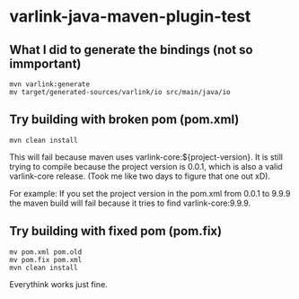 # varlink-java-maven-plugin-test

## What I did to generate the bindings (not so immportant)

```
mvn varlink:generate
mv target/generated-sources/varlink/io src/main/java/io
```

## Try building with broken pom (pom.xml)
```
mvn clean install
```
This will fail because maven uses varlink-core:${project-version}. It is still trying to compile because the project version is 0.0.1, which is also a valid varlink-core release. (Took me like two days to figure that one out xD).

For example: If you set the project version in the pom.xml from 0.0.1 to 9.9.9 the maven build will fail because it tries to find varlink-core:9.9.9.

## Try building with fixed pom (pom.fix)
```
mv pom.xml pom.old
mv pom.fix pom.xml
mvn clean install
```
Everythink works just fine.
